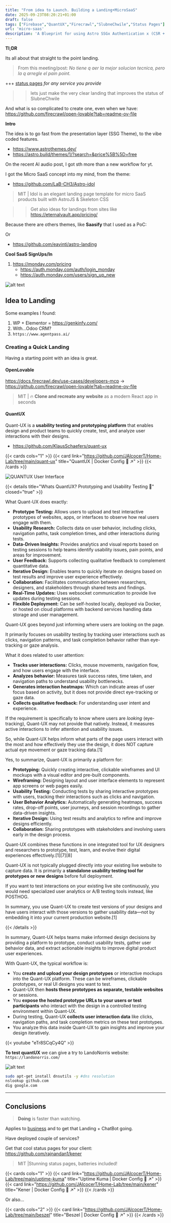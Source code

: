 ```yaml
---
title: "From idea to Launch. Building a Landing+MicroSaaS"
date: 2025-09-23T08:20:21+01:00
draft: false
tags: ["Firebase","QuantUX","Firecrawl","SlubneChwile","Status Pages"]
url: 'micro-saas'
description: 'A Blueprint for using Astro SSGx Authentication x (CSR + WebApp Features) to launch fast'
---
```


**Tl;DR**

Its all about that straight to the point landing.

> From this meeting/post: *No tiene q aer la mejor solucion tecnica, pero la q arregle el pain point.*

+++ [status pages](#conclusions) *for any service you provide*

> > lets just make the very clear landing that improves the status of  SlubneChwile


And what is so complicated to create one, even when we have: https://github.com/firecrawl/open-lovable?tab=readme-ov-file



**Intro**

The idea is to go fast from the presentation layer (SSG Theme), to the vibe coded features.

* https://www.astrothemes.dev/
* https://astro.build/themes/1/?search=&price%5B%5D=free


On the recent AI audio post, I got sth more than a new workflow for yt.

I got the Micro SaaS concept into my mind, from the theme:

* https://github.com/LaB-CH3/Astro-idol

> MIT | Idol is an elegant landing page template for micro SaaS products built with AstroJS & Skeleton CSS

> > Get also ideas for landings from sites like https://eternalvault.app/pricing/

Because there are others themes, like **Saasify** that I used as a PoC:

Or

* https://github.com/eavinti/astro-landing


**Cool SaaS SignUps/In**

1. https://monday.com/pricing
    * https://auth.monday.com/auth/login_monday
    * https://auth.monday.com/users/sign_up_new

![alt text](/blog_img/entrepre/landing/monday-signin.png)


## Idea to Landing

Some examples I found:

1. WP + Elementor = https://genkinfy.com/
2. With...Odoo CRM?
3. `https://www.agentpass.ai/`


### Creating a Quick Landing

Having a starting point with an idea is great.

#### OpenLovable

https://docs.firecrawl.dev/use-cases/developers-mcp -> https://github.com/firecrawl/open-lovable?tab=readme-ov-file

> MIT |  🔥 **Clone and recreate any website** as a modern React app in seconds 

#### QuantUX

Quant-UX is a **usability testing and prototyping platform** that enables design and product teams to quickly create, test, and analyze user interactions with their designs.

* https://github.com/KlausSchaefers/quant-ux

{{< cards cols="1" >}}
  {{< card link="https://github.com/JAlcocerT/Home-Lab/tree/main/quant-ux" title="QuantUX | Docker Config 🐋 ↗" >}}
{{< /cards >}}

![QUANTUX User Interface](/blog_img/selfh/HomeLab/quant-ux.png)


{{< details title="Whats QuantUX? Prototyping and Usability Testing 📌" closed="true" >}}

What Quant-UX does exactly:

- **Prototype Testing:** Allows users to upload and test interactive prototypes of websites, apps, or interfaces to observe how real users engage with them.
- **Usability Research:** Collects data on user behavior, including clicks, navigation paths, task completion times, and other interactions during tests.
- **Data-Driven Insights:** Provides analytics and visual reports based on testing sessions to help teams identify usability issues, pain points, and areas for improvement.
- **User Feedback:** Supports collecting qualitative feedback to complement quantitative data.
- **Iterative Design:** Enables teams to quickly iterate on designs based on test results and improve user experience effectively.
- **Collaboration:** Facilitates communication between researchers, designers, and stakeholders through shared tests and findings.
- **Real-Time Updates:** Uses websocket communication to provide live updates during testing sessions.
- **Flexible Deployment:** Can be self-hosted locally, deployed via Docker, or hosted on cloud platforms with backend services handling data storage and user management.

Quant-UX goes beyond just informing where users are looking on the page.

It primarily focuses on usability testing by tracking user interactions such as clicks, navigation patterns, and task completion behavior rather than eye-tracking or gaze analysis.

What it does related to user attention:

- **Tracks user interactions:** Clicks, mouse movements, navigation flow, and how users engage with the interface.
- **Analyzes behavior:** Measures task success rates, time taken, and navigation paths to understand usability bottlenecks.
- **Generates interaction heatmaps:** Which can indicate areas of user focus based on activity, but it does not provide direct eye-tracking or gaze data.
- **Collects qualitative feedback:** For understanding user intent and experience.
  
If the requirement is specifically to know where users are *looking* (eye-tracking), Quant-UX may not provide that natively. Instead, it measures active interactions to infer attention and usability issues.

So, while Quant-UX helps inform what parts of the page users interact with the most and how effectively they use the design, it does NOT capture actual eye movement or gaze tracking data.[1]

Yes, to summarize, Quant-UX is primarily a platform for:

- **Prototyping:** Quickly creating interactive, clickable wireframes and UI mockups with a visual editor and pre-built components.
- **Wireframing:** Designing layout and user interface elements to represent app screens or web pages easily.
- **Usability Testing:** Conducting tests by sharing interactive prototypes with users, tracking their interactions such as clicks and navigation.
- **User Behavior Analytics:** Automatically generating heatmaps, success rates, drop-off points, user journeys, and session recordings to gather data-driven insights.
- **Iterative Design:** Using test results and analytics to refine and improve designs efficiently.
- **Collaboration:** Sharing prototypes with stakeholders and involving users early in the design process.

Quant-UX combines these functions in one integrated tool for UX designers and researchers to prototype, test, learn, and evolve their digital experiences effectively.[1][7][8]


Quant-UX is not typically plugged directly into your existing live website to capture data. It is primarily a **standalone usability testing tool for prototypes or new designs** before full deployment.

If you want to test interactions on your existing live site continuously, you would need specialized user analytics or A/B testing tools instead, like POSTHOG.

In summary, you use Quant-UX to create test versions of your designs and have users interact with those versions to gather usability data—not by embedding it into your current production website.[1]

{{< /details >}}

In summary, Quant-UX helps teams make informed design decisions by providing a platform to prototype, conduct usability tests, gather user behavior data, and extract actionable insights to improve digital product user experiences.

With Quant-UX, the typical workflow is:

- You **create and upload your design prototypes** or interactive mockups into the Quant-UX platform. These can be wireframes, clickable prototypes, or real UI designs you want to test.
- Quant-UX then **hosts these prototypes as separate, testable websites** or sessions.
- You **expose the hosted prototype URLs to your users or test participants** who interact with the design in a controlled testing environment within Quant-UX.
- During testing, Quant-UX **collects user interaction data** like clicks, navigation paths, and task completion metrics on these test prototypes.
- You analyze this data inside Quant-UX to gain insights and improve your design iteratively.


<!-- https://www.youtube.com/watch?v=eTr8SCqCy4Q -->

{{< youtube "eTr8SCqCy4Q" >}}


**To test quantUX** we can give a try to LandoNorris website: `https://landonorris.com/`

![alt text](/blog_img/web/WebsSnapshots/lando-speed-insights.png)

```sh
sudo apt-get install dnsutils -y #dns resolution
nslookup github.com 
dig google.com
```

---

## Conclusions


> **Doing** is faster than watching.

Applies to [business](https://nav.al/skill-business) and to get that Landing + ChatBot going.

Have deployed couple of services?

Get that cool status pages for your client: https://github.com/rajnandan1/kener

> MIT |Stunning status pages, batteries included!

{{< cards cols="1" >}}
  {{< card link="https://github.com/JAlcocerT/Home-Lab/tree/main/uptime-kuma" title="Uptime Kuma | Docker Config 🐋 ↗" >}}
  {{< card link="https://github.com/JAlcocerT/Home-Lab/tree/main/kener" title="Kener | Docker Config 🐋 ↗" >}}
{{< /cards >}}

Or also...

{{< cards cols="2" >}}
  {{< card link="https://github.com/JAlcocerT/Home-Lab/tree/main/beszel" title="Beszel | Docker Config 🐋 ↗" >}}
{{< /cards >}}